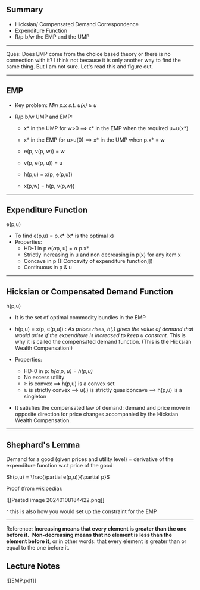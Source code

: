## Summary
 
 * Hicksian/ Compensated Demand Correspondence 
* Expenditure Function 
* R/p b/w the EMP and the UMP 
---
Ques: Does EMP come from the choice based theory or there is no connection with it? 
	I think not because it is only another way to find the same thing. But I am not sure. Let's read this and figure out. 

-----

## <span class = "teal-text">EMP  </span>

* Key problem:  *Min p.x s.t. u(x) $\geq$ u*  

* R/p b/w UMP and EMP: 
	* x* in the UMP for w>0 $\implies$ x* in the EMP when the required u=u(x*)
	* x* in the EMP for u>u(0) $\implies$ x* in the UMP when p.x* = w 

	* e(p, v(p, w)) = w 
	* v(p, e(p, u)) = u

	* h(p,u) = x(p, e(p,u)) 
	* x(p,w) = h(p, v(p,w))
____
## <span class = "teal-text">Expenditure Function   </span>

e(p,u)

* To find e(p,u) = p.x* (x* is the optimal x)
* Properties: 
	* HD-1 in p 
			e($\alpha$p, u) = $\alpha$ p.x*
	* Strictly increasing in u and non decreasing in p(x) for any item x
	* Concave in p ([[Concavity of expenditure function]])
	* Continuous in p & u 
_____

## <span class = "teal-text">Hicksian or Compensated Demand Function   </span>

h(p,u) 
* It is the set of optimal commodity bundles in the EMP
* h(p,u) = x(p, e(p,u)) : *As prices rises, h(.) gives the value of demand that would arise if the expenditure is increased to keep u constant.* This is why it is called the compensated demand function. (This is the Hicksian Wealth Compensation!)
* Properties: 
	* HD-0 in p: *h($\alpha$ p, u) = h(p,u)*
	* No excess utility 
	* $\geq$ is convex  $\implies$ h(p,u) is a convex set 
	*  $\geq$ is strictly convex $\implies$ u(.) is strictly quasiconcave $\implies$ h(p,u) is a singleton 

* <span class = "orange-text">It satisfies the compensated law of demand</span>: demand and price move in opposite direction for price changes accompanied by the Hicksian Wealth Compensation.  
---

## Shephard's Lemma

Demand for a good (given prices and utility level) = derivative of the expenditure function w.r.t price of the good 

$h(p,u) = \frac{\partial e(p,u)}{\partial p}$

Proof (from wikipedia): 

![[Pasted image 20240108184422.png]]

^ this is also how you would set up the constraint for the EMP 
___

Reference: 
**Increasing means that every element is greater than the one before it.** 
**Non-decreasing means that no element is less than the element before it**, or in other words: that every element is greater than or equal to the one before it.
## Lecture Notes 

![[EMP.pdf]]